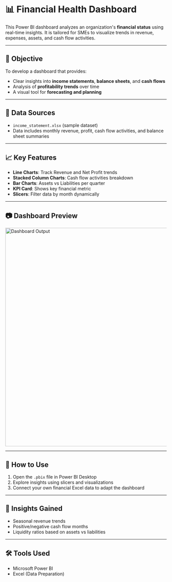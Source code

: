 # 📊 Financial Health Dashboard

This Power BI dashboard analyzes an organization's **financial status** using real-time insights. It is tailored for SMEs to visualize trends in revenue, expenses, assets, and cash flow activities.

---

## 📌 Objective

To develop a dashboard that provides:
- Clear insights into **income statements**, **balance sheets**, and **cash flows**
- Analysis of **profitability trends** over time
- A visual tool for **forecasting and planning**

---

## 📁 Data Sources

- `income_statement.xlsx` (sample dataset)
- Data includes monthly revenue, profit, cash flow activities, and balance sheet summaries

---

## 📈 Key Features

- **Line Charts**: Track Revenue and Net Profit trends
- **Stacked Column Charts**: Cash flow activities breakdown
- **Bar Charts**: Assets vs Liabilities per quarter
- **KPI Card**: Shows key financial metric
- **Slicers**: Filter data by month dynamically

---

## 📷 Dashboard Preview

<img width="1211" height="683" alt="Dashboard Output" src="https://github.com/user-attachments/assets/c18280e7-4ef3-42d4-a504-af61a4ea811b" />

---

## 🚀 How to Use

1. Open the `.pbix` file in Power BI Desktop
2. Explore insights using slicers and visualizations
3. Connect your own financial Excel data to adapt the dashboard

---

## 🧠 Insights Gained

- Seasonal revenue trends
- Positive/negative cash flow months
- Liquidity ratios based on assets vs liabilities

---

## 🛠️ Tools Used

- Microsoft Power BI
- Excel (Data Preparation)
